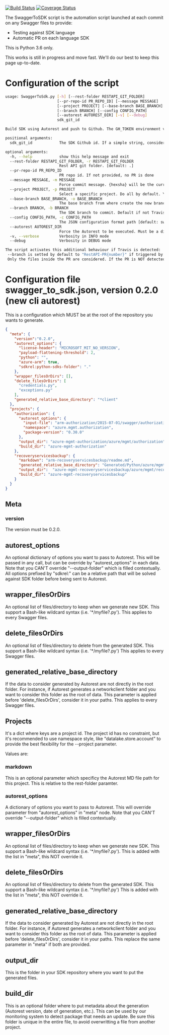 [![Build Status](https://travis-ci.org/lmazuel/swagger-to-sdk.svg?branch=master)](https://travis-ci.org/lmazuel/swagger-to-sdk) 
[![Coverage Status](https://coveralls.io/repos/github/lmazuel/swagger-to-sdk/badge.svg?branch=master)](https://coveralls.io/github/lmazuel/swagger-to-sdk?branch=master)

The SwaggerToSDK script is the automation script launched at each commit on any Swagger files to provide:
- Testing against SDK language
- Automatic PR on each language SDK

This is Python 3.6 only.

This works is still in progress and move fast. We'll do our best to keep this page up-to-date.

# Configuration of the script

```bash
usage: SwaggerToSdk.py [-h] [--rest-folder RESTAPI_GIT_FOLDER]
                       [--pr-repo-id PR_REPO_ID] [--message MESSAGE]
                       [--project PROJECT] [--base-branch BASE_BRANCH]
                       [--branch BRANCH] [--config CONFIG_PATH]
                       [--autorest AUTOREST_DIR] [-v] [--debug]
                       sdk_git_id

Build SDK using Autorest and push to Github. The GH_TOKEN environment variable needs to be set to act on Github.

positional arguments:
  sdk_git_id            The SDK Github id. If a simple string, consider it belongs to the GH_TOKEN owner repo. Otherwise, you can use the syntax username/repoid

optional arguments:
  -h, --help            show this help message and exit
  --rest-folder RESTAPI_GIT_FOLDER, -r RESTAPI_GIT_FOLDER
                        Rest API git folder. [default: .]
  --pr-repo-id PR_REPO_ID
                        PR repo id. If not provided, no PR is done
  --message MESSAGE, -m MESSAGE
                        Force commit message. {hexsha} will be the current REST SHA1 [default: Generated from {hexsha}]
  --project PROJECT, -p PROJECT
                        Select a specific project. Do all by default. You can use a substring for several projects.
  --base-branch BASE_BRANCH, -o BASE_BRANCH
                        The base branch from where create the new branch and where to do the final PR. [default: master]
  --branch BRANCH, -b BRANCH
                        The SDK branch to commit. Default if not Travis: autorest. If Travis is detected, see epilog for details
  --config CONFIG_PATH, -c CONFIG_PATH
                        The JSON configuration format path [default: swagger_to_sdk_config.json]
  --autorest AUTOREST_DIR
                        Force the Autorest to be executed. Must be a directory containing Autorest.exe
  -v, --verbose         Verbosity in INFO mode
  --debug               Verbosity in DEBUG mode

The script activates this additional behaviour if Travis is detected:
 --branch is setted by default to "RestAPI-PR{number}" if triggered by a PR, "RestAPI-{branch}" otherwise
 Only the files inside the PR are considered. If the PR is NOT detected, all files are used.
```

# Configuration file swagger_to_sdk.json, version 0.2.0 (new cli autorest)

This is a configuration which MUST be at the root of the repository you wants to generate.

```json
{
  "meta": {
    "version":"0.2.0",
    "autorest_options": {
      "license-header": "MICROSOFT_MIT_NO_VERSION",
      "payload-flattening-threshold": 2,
      "python": "",
      "azure-arm": true,
      "sdkrel:python-sdks-folder": "."
    },
    "wrapper_filesOrDirs": [],
    "delete_filesOrDirs": [
      "credentials.py",
      "exceptions.py"
    ],
    "generated_relative_base_directory": "*client"
  },
  "projects": {
    "authorization": {
      "autorest_options": {
        "input-file": "arm-authorization/2015-07-01/swagger/authorization.json",
        "namespace": "azure.mgmt.authorization",
        "package-version": "0.30.0"
      },
      "output_dir": "azure-mgmt-authorization/azure/mgmt/authorization",
      "build_dir": "azure-mgmt-authorization"
    },
    "recoveryservicesbackup": {
      "markdown": "arm-recoveryservicesbackup/readme.md",
      "generated_relative_base_directory": "Generated/Python/azure/mgmt/recoveryservicesbackup",
      "output_dir":  "azure-mgmt-recoveryservicesbackup/azure/mgmt/recoveryservicesbackup",
      "build_dir": "azure-mgmt-recoveryservicesbackup"
    }    
  }
}
```

## Meta

### version
The version must be 0.2.0.

## autorest_options
An optional dictionary of options you want to pass to Autorest. This will be passed in any call, but can be override by "autorest_options" in each data.
Note that you CAN'T override "--output-folder" which is filled contextually.
All options prefixed by "sdkrel:" can be a relative path that will be solved against SDK folder before being sent to Autorest.

## wrapper_filesOrDirs
An optional list of files/directory to keep when we generate new SDK. This support a Bash-like wildcard syntax (i.e. '*/myfile?.py').
This applies to every Swagger files.

## delete_filesOrDirs
An optional list of files/directory to delete from the generated SDK. This support a Bash-like wildcard syntax (i.e. '*/myfile?.py')
This applies to every Swagger files.

## generated_relative_base_directory
If the data to consider generated by Autorest are not directly in the root folder. For instance, if Autorest generates a networkclient folder 
and you want to consider this folder as the root of data. This parameter is applied before 'delete_filesOrDirs', consider it in your paths.
This applies to every Swagger files.

## Projects

It's a dict where keys are a project id. The project id has no constraint, but it's recommended to use namespace style, like 
"datalake.store.account" to provide the best flexibility for the --project parameter.

Values are:

### markdown
This is an optional parameter which specificy the Autorest MD file path for this project. This is relative to the rest-folder paramter.

### autorest_options
A dictionary of options you want to pass to Autorest. This will override parameter from "autorest_options" in "meta" node.
Note that you CAN'T override "--output-folder" which is filled contextually.

## wrapper_filesOrDirs
An optional list of files/directory to keep when we generate new SDK. This support a Bash-like wildcard syntax (i.e. '*/myfile?.py').
This is added with the list in "meta", this NOT override it.

## delete_filesOrDirs
An optional list of files/directory to delete from the generated SDK. This support a Bash-like wildcard syntax (i.e. '*/myfile?.py')
This is added with the list in "meta", this NOT override it.

## generated_relative_base_directory
If the data to consider generated by Autorest are not directly in the root folder. For instance, if Autorest generates a networkclient folder 
and you want to consider this folder as the root of data.  This parameter is applied before 'delete_filesOrDirs', consider it in your paths.
This replace the same parameter in "meta" if both are provided.

## output_dir
This is the folder in your SDK repository where you want to put the generated files.

## build_dir

This is an optional folder where to put metadata about the generation (Autorest version, date of generation, etc.). This can be used
by our monitoring system to detect package that needs an update. Be sure this folder is unique in the entire file, to avoid
overwritting a file from another project.

